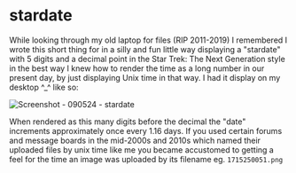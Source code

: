 # stardate

While looking through my old laptop for files (RIP 2011-2019) I remembered I wrote this short thing for in a silly and fun little way displaying a "stardate" with 5 digits and a decimal point in the Star Trek: The Next Generation style in the best way I knew how to render the time as a long number in our present day, by just displaying Unix time in that way. I had it display on my desktop ^_^ like so:

![Screenshot - 090524 - stardate](https://github.com/julia-0/stardate/assets/88452917/6dd9fbe5-e7ba-4cf5-8615-dae0a674c9bd)

When rendered as this many digits before the decimal the "date" increments approximately once every 1.16 days. If you used certain forums and message boards in the mid-2000s and 2010s which named their uploaded files by unix time like me you became accustomed to getting a feel for the time an image was uploaded by its filename eg. ```1715250051.png```
